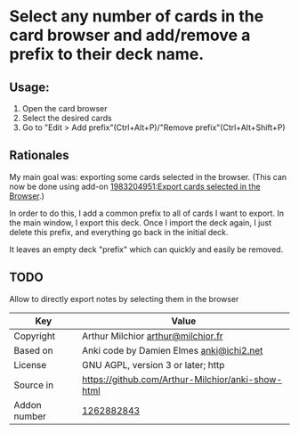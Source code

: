 # Select any number of cards in the card browser and add/remove a prefix to their deck name.

## Usage:

1. Open the card browser
2. Select the desired cards
3. Go to "Edit > Add prefix"(Ctrl+Alt+P)/"Remove prefix"(Ctrl+Alt+Shift+P)


## Rationales

My main goal was: exporting some cards selected in the browser. (This
can now be done using add-on [1983204951:Export cards selected in the
Browser](https://ankiweb.net/shared/info/1983204951).)

In order to do this, I add a common prefix to all of cards I want to
export. In the main window, I export this deck. Once I import the deck
again, I just delete this prefix, and everything go back in the
initial deck.

It leaves an empty deck "prefix" which can quickly and easily be
removed.

## TODO
Allow to directly export notes by selecting them in the browser

Key         |Value
------------|-------------------------------------------------------------------
Copyright   |Arthur Milchior <arthur@milchior.fr>
Based on    |Anki code by Damien Elmes <anki@ichi2.net>
License     |GNU AGPL, version 3 or later; http|//www.gnu.org/licenses/agpl.html
Source in   | https://github.com/Arthur-Milchior/anki-show-html
Addon number| [1262882843](https://ankiweb.net/shared/info/1262882843)
